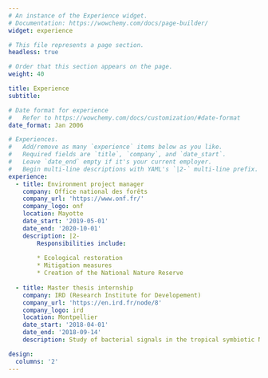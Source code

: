 ```yaml
---
# An instance of the Experience widget.
# Documentation: https://wowchemy.com/docs/page-builder/
widget: experience

# This file represents a page section.
headless: true

# Order that this section appears on the page.
weight: 40

title: Experience
subtitle:

# Date format for experience
#   Refer to https://wowchemy.com/docs/customization/#date-format
date_format: Jan 2006

# Experiences.
#   Add/remove as many `experience` items below as you like.
#   Required fields are `title`, `company`, and `date_start`.
#   Leave `date_end` empty if it's your current employer.
#   Begin multi-line descriptions with YAML's `|2-` multi-line prefix.
experience:
  - title: Environment project manager
    company: Office national des forêts
    company_url: 'https://www.onf.fr/'
    company_logo: onf
    location: Mayotte
    date_start: '2019-05-01'
    date_end: '2020-10-01'
    description: |2-
        Responsibilities include:
        
        * Ecological restoration
        * Mitigation measures
        * Creation of the National Nature Reserve
        
  - title: Master thesis internship
    company: IRD (Research Institute for Developement)
    company_url: 'https://en.ird.fr/node/8'
    company_logo: ird
    location: Montpellier
    date_start: '2018-04-01'
    date_end: '2018-09-14'
    description: Study of bacterial signals in the tropical symbiotic N-fixation relationship *Casuarina* /*Frankia*.

design:
  columns: '2'
---
```

